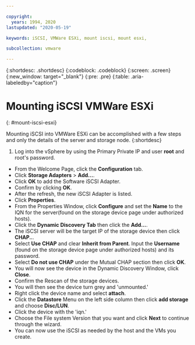 ```yaml
---

copyright:
  years: 1994, 2020
lastupdated: "2020-05-19"

keywords: iSCSI, VMWare ESXi, mount iscsi, mount esxi, 

subcollection: vmware

---
```


{:shortdesc: .shortdesc}
{:codeblock: .codeblock}
{:screen: .screen}
{:new_window: target="_blank"}
{:pre: .pre}
{:table: .aria-labeledby="caption"}

# Mounting iSCSI VMWare ESXi
{: #mount-iscsi-esxi}

Mounting iSCSI into VMWare ESXi can be accomplished with a few steps and only the details of the server and storage node.
{:shortdesc}

1. Log into the vSphere by using the Primary Private IP and user **root** and root's password.
* From the Welcome Page, click the **Configuration** tab.
* Click **Storage Adapters** > **Add…**.
* Click **OK** to add the Software iSCSI Adapter.
* Confirm by clicking **OK**.
* After the refresh, the new iSCSI Adapter is listed.
* Click **Properties**.
* From the Properties Window, click **Configure** and set the **Name** to the IQN for the server(found on the storage device page under authorized hosts).
* Click the **Dynamic Discovery Tab** then click the **Add...**.
* The iSCSI server will be the target IP of the storage device then click **CHAP..**.
* Select **Use CHAP** and clear **Inherit from Parent**. Input the **Username** (found on the storage device page under authorized hosts) and its password.
* Select **Do not use CHAP** under the Mutual CHAP section then click **OK**.
* You will now see the device in the Dynamic Discovery Window, click **Close**.
* Confirm the Rescan of the storage devices.
* You will then see the device turn grey and 'unmounted.'
* Right click the device name and select **attach**.
* Click the **Datastore** Menu on the left side column then click **add storage** and choose **Disc/LUN**.
* Click the device with the 'iqn.'
* Choose the File system Version that you want and click **Next** to continue through the wizard.
* You can now use the iSCSI as needed by the host and the VMs you create.



<!--Attaching a Data Transfer Service iSCSI device is the same process, with the exception that you need to get the IQN from the server. Complete the following steps from the ESXi console:-->

<!--First, you need to get the device:-->

<!-- `esxcfg-scsidevs -a | grep iSCSI`-->

<!-- Then, you need to get the IQN (in this case, vmhba33 is the iSCSI device): -->

<!-- `vmkiscsi-tool -I -l vmhba33` -->
